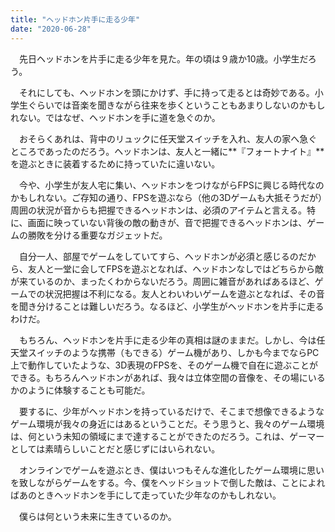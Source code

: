 ```yaml
---
title: "ヘッドホン片手に走る少年"
date: "2020-06-28"
---
```


　先日ヘッドホンを片手に走る少年を見た。年の頃は９歳か10歳。小学生だろう。

　それにしても、ヘッドホンを頭にかけず、手に持って走るとは奇妙である。小学生ぐらいでは音楽を聞きながら往来を歩くということもあまりしないのかもしれない。ではなぜ、ヘッドホンを手に道を急ぐのか。

　おそらくあれは、背中のリュックに任天堂スイッチを入れ、友人の家へ急ぐところであったのだろう。ヘッドホンは、友人と一緒に**『フォートナイト』**を遊ぶときに装着するために持っていたに違いない。

　今や、小学生が友人宅に集い、ヘッドホンをつけながらFPSに興じる時代なのかもしれない。ご存知の通り、FPSを遊ぶなら（他の3Dゲームも大抵そうだが）周囲の状況が音からも把握できるヘッドホンは、必須のアイテムと言える。特に、画面に映っていない背後の敵の動きが、音で把握できるヘッドホンは、ゲームの勝敗を分ける重要なガジェットだ。

　自分一人、部屋でゲームをしていてすら、ヘッドホンが必須と感じるのだから、友人と一堂に会してFPSを遊ぶとなれば、ヘッドホンなしではどちらから敵が来ているのか、まったくわからないだろう。周囲に雑音があればあるほど、ゲームでの状況把握は不利になる。友人とわいわいゲームを遊ぶとなれば、その音を聞き分けることは難しいだろう。なるほど、小学生がヘッドホンを片手に走るわけだ。

　もちろん、ヘッドホンを片手に走る少年の真相は謎のままだ。しかし、今は任天堂スイッチのような携帯（もできる）ゲーム機があり、しかも今までならPC上で動作していたような、3D表現のFPSを、そのゲーム機で自在に遊ぶことができる。もちろんヘッドホンがあれば、我々は立体空間の音像を、その場にいるかのように体験することも可能だ。

　要するに、少年がヘッドホンを持っているだけで、そこまで想像できるようなゲーム環境が我々の身近にはあるということだ。そう思うと、我々のゲーム環境は、何という未知の領域にまで達することができたのだろう。これは、ゲーマーとしては素晴らしいことだと感じずにはいられない。

　オンラインでゲームを遊ぶとき、僕はいつもそんな進化したゲーム環境に思いを致しながらゲームをする。今、僕をヘッドショットで倒した敵は、ことによればあのときヘッドホンを手にして走っていた少年なのかもしれない。

　僕らは何という未来に生きているのか。
